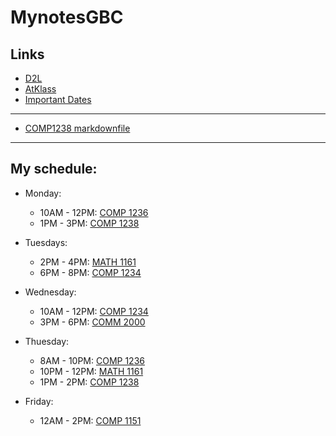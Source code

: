# MynotesGBC
## Links
- [D2L](https://learn.georgebrown.ca)
- [AtKlass](https://app.atklass.com)
- [Important Dates](https://www.georgebrown.ca/current-students/important-dates?term=27246&category=131)
---
- [COMP1238 markdownfile](https://github.com/TH3DeadEye/MynotesGBC/blob/main/comp1238.md)
---
## My schedule:
- Monday:
    - 10AM - 12PM: [COMP 1236](https://learn.georgebrown.ca/d2l/home/337951)
    - 1PM - 3PM:   [COMP 1238](https://learn.georgebrown.ca/d2l/home/334969)


- Tuesdays:
    - 2PM - 4PM: [MATH 1161](https://learn.georgebrown.ca/d2l/home/319780)
    - 6PM - 8PM: [COMP 1234](https://learn.georgebrown.ca/d2l/home/342908)


- Wednesday:
    - 10AM - 12PM:  [COMP 1234](https://learn.georgebrown.ca/d2l/home/342908)
    - 3PM - 6PM:    [COMM 2000](https://learn.georgebrown.ca/d2l/home/324964)

- Thuesday:
    - 8AM - 10PM:   [COMP 1236](https://learn.georgebrown.ca/d2l/home/337951)
    - 10PM - 12PM:  [MATH 1161](https://learn.georgebrown.ca/d2l/home/319780)
    - 1PM - 2PM:    [COMP 1238](https://learn.georgebrown.ca/d2l/home/334969)

- Friday:
    - 12AM - 2PM:   [COMP 1151](https://learn.georgebrown.ca/d2l/home/335096)
   
